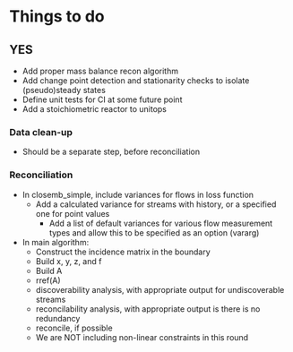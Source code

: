 # Things to do

 ## YES
 - Add proper mass balance recon algorithm
 - Add change point detection and stationarity checks to isolate (pseudo)steady states
 - Define unit tests for CI at some future point
 - Add a stoichiometric reactor to unitops

 ### Data clean-up
  - Should be a separate step, before reconciliation
  
 ### Reconciliation
  - In closemb_simple, include variances for flows in loss function
    - Add a calculated variance for streams with history, or a specified one for point values
        - Add a list of default variances for various flow measurement types and allow this to be specified as an option (vararg)
  - In main algorithm:
    - Construct the incidence matrix in the boundary
    - Build x, y, z, and f
    - Build A
    - rref(A)
    - discoverability analysis, with appropriate output for undiscoverable streams
    - reconcilability analysis, with appropriate output is there is no redundancy
    - reconcile, if possible
    - We are NOT including non-linear constraints in this round

